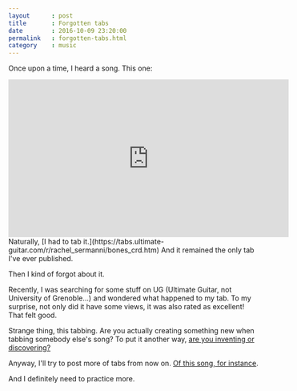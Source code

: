 ```yaml
---
layout      : post
title       : Forgotten tabs
date        : 2016-10-09 23:20:00
permalink   : forgotten-tabs.html
category    : music
---
```

Once upon a time, I heard a song. This one:

<iframe width="560" height="315" src="https://www.youtube.com/embed/B14eC6z83s8" frameborder="0" allowfullscreen></iframe>

<br />
Naturally, [I had to tab it.](https://tabs.ultimate-guitar.com/r/rachel_sermanni/bones_crd.htm) And it remained the only tab I've ever published.

Then I kind of forgot about it.

Recently, I was searching for some stuff on UG (Ultimate Guitar, not University of Grenoble...) and wondered what happened to my tab. To my surprise, not only did it have some views, it was also rated as excellent! That felt good.

Strange thing, this tabbing. Are you actually creating something new when tabbing somebody else's song? To put it another way, [are you inventing or discovering?](https://www.quora.com/Was-mathematics-invented-or-discovered-1)

Anyway, I'll try to post more of tabs from now on. [Of this song, for instance](https://www.youtube.com/watch?v=-hY-XBLw6SU).

And I definitely need to  practice more.
